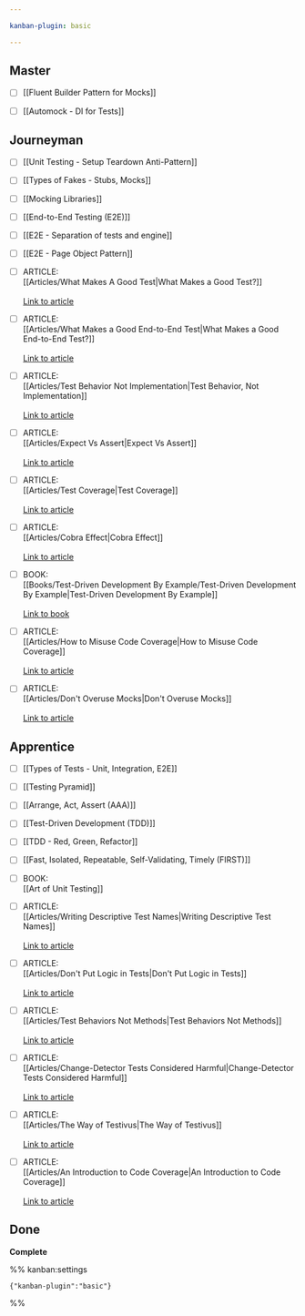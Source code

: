 ```yaml
---

kanban-plugin: basic

---
```


## Master

- [ ] [[Fluent Builder Pattern for Mocks]]
- [ ] [[Automock - DI for Tests]]


## Journeyman

- [ ] [[Unit Testing - Setup Teardown Anti-Pattern]]
- [ ] [[Types of Fakes - Stubs, Mocks]]
- [ ] [[Mocking Libraries]]
- [ ] [[End-to-End Testing (E2E)]]
- [ ] [[E2E - Separation of tests and engine]]
- [ ] [[E2E - Page Object Pattern]]
- [ ] ARTICLE:<br>[[Articles/What Makes A Good Test|What Makes a Good Test?]]<br><br>[Link to article](https://testing.googleblog.com/2014/03/testing-on-toilet-what-makes-good-test.html)
- [ ] ARTICLE:<br>[[Articles/What Makes a Good End-to-End Test|What Makes a Good End-to-End Test?]]<br><br>[Link to article](https://testing.googleblog.com/2016/09/testing-on-toilet-what-makes-good-end.html)
- [ ] ARTICLE:<br>[[Articles/Test Behavior Not Implementation|Test Behavior, Not Implementation]]<br><br>[Link to article](https://testing.googleblog.com/2013/08/testing-on-toilet-test-behavior-not.html)
- [ ] ARTICLE:<br>[[Articles/Expect Vs Assert|Expect Vs Assert]]<br><br>[Link to article](https://testing.googleblog.com/2008/07/tott-expect-vs-assert.html)
- [ ] ARTICLE:<br>[[Articles/Test Coverage|Test Coverage]]<br><br>[Link to article](https://martinfowler.com/bliki/TestCoverage.html)
- [ ] ARTICLE:<br>[[Articles/Cobra Effect|Cobra Effect]]<br><br>[Link to article](https://en.wikipedia.org/wiki/Perverse_incentive#The_original_cobra_effect)
- [ ] BOOK:<br>[[Books/Test-Driven Development By Example/Test-Driven Development By Example|Test-Driven Development By Example]]<br><br>[Link to book](https://www.amazon.com/Test-Driven-Development-Kent-Beck/dp/0321146530)
- [ ] ARTICLE:<br>[[Articles/How to Misuse Code Coverage|How to Misuse Code Coverage]]<br><br>[Link to article](http://www.exampler.com/testing-com/writings/coverage.pdf)
- [ ] ARTICLE:<br>[[Articles/Don't Overuse Mocks|Don't Overuse Mocks]]<br><br>[Link to article](https://testing.googleblog.com/2013/05/testing-on-toilet-dont-overuse-mocks.html)


## Apprentice

- [ ] [[Types of Tests - Unit, Integration, E2E]]
- [ ] [[Testing Pyramid]]
- [ ] [[Arrange, Act, Assert (AAA)]]
- [ ] [[Test-Driven Development (TDD)]]
- [ ] [[TDD - Red, Green, Refactor]]
- [ ] [[Fast, Isolated, Repeatable, Self-Validating, Timely (FIRST)]]
- [ ] BOOK: <br>[[Art of Unit Testing]]
- [ ] ARTICLE:<br>[[Articles/Writing Descriptive Test Names|Writing Descriptive Test Names]]<br><br>[Link to article](https://testing.googleblog.com/2014/10/testing-on-toilet-writing-descriptive.html)
- [ ] ARTICLE:<br>[[Articles/Don't Put Logic in Tests|Don't Put Logic in Tests]]<br><br>[Link to article](https://testing.googleblog.com/2014/07/testing-on-toilet-dont-put-logic-in.html)
- [ ] ARTICLE:<br>[[Articles/Test Behaviors Not Methods|Test Behaviors Not Methods]]<br><br>[Link to article](https://testing.googleblog.com/2014/04/testing-on-toilet-test-behaviors-not.html)
- [ ] ARTICLE:<br>[[Articles/Change-Detector Tests Considered Harmful|Change-Detector Tests Considered Harmful]]<br><br>[Link to article](https://testing.googleblog.com/2015/01/testing-on-toilet-change-detector-tests.html)
- [ ] ARTICLE:<br>[[Articles/The Way of Testivus|The Way of Testivus]]<br><br>[Link to article](http://www.agitar.com/downloads/TheWayOfTestivus.pdf)
- [ ] ARTICLE:<br>[[Articles/An Introduction to Code Coverage|An Introduction to Code Coverage]]<br><br>[Link to article](https://www.atlassian.com/continuous-delivery/software-testing/code-coverage)


## Done

**Complete**




%% kanban:settings
```
{"kanban-plugin":"basic"}
```
%%